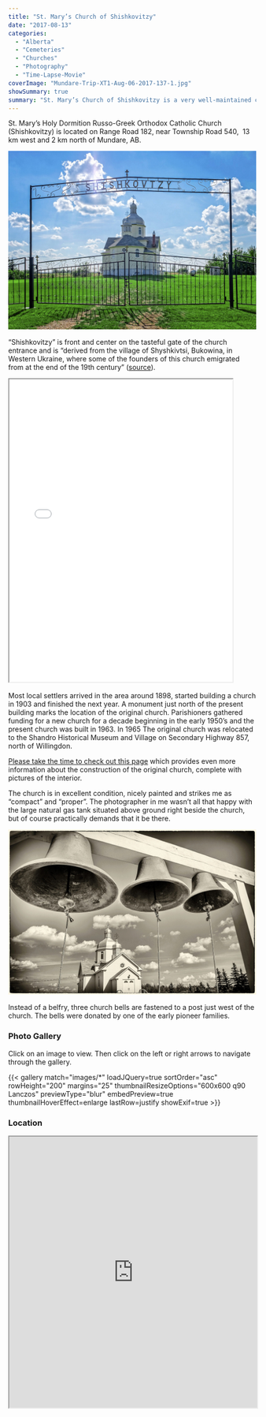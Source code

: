 ```yaml
---
title: "St. Mary’s Church of Shishkovitzy"
date: "2017-08-13"
categories: 
  - "Alberta"
  - "Cemeteries"
  - "Churches"
  - "Photography"
  - "Time-Lapse-Movie"
coverImage: "Mundare-Trip-XT1-Aug-06-2017-137-1.jpg"
showSummary: true
summary: "St. Mary’s Church of Shishkovitzy is a very well-maintained church and stands on the same piece of land that housed an original structure built from 1898 to 1903, before Alberta became a province."
---
```


St. Mary’s Holy Dormition Russo-Greek Orthodox Catholic Church (Shishkovitzy) is located on Range Road 182, near Township Road 540,  13 km west and 2 km north of Mundare, AB.

![“Shishkovitzy” is front and center on the tasteful gate to the church grounds.](Mundare-Trip-XT1-Aug-06-2017-189-HDR-Edit-Edit.jpg "“Shishkovitzy” is front and center on the tasteful gate to the church grounds.")

“Shishkovitzy” is front and center on the tasteful gate of the church entrance and is “derived from the village of Shyshkivtsi, Bukowina, in Western Ukraine, where some of the founders of this church emigrated from at the end of the 19th century” ([source](http://s3.amazonaws.com/townlife_production/public/uploads/files/0006/2330/churchtourbooklet.05.pdf)).

<iframe src="//www.youtube.com/embed/bMtZ7o5ePpk" width="90%" height="614" allowfullscreen="allowfullscreen"></iframe>

Most local settlers arrived in the area around 1898, started building a church in 1903 and finished the next year. A monument just north of the present building marks the location of the original church. Parishioners gathered funding for a new church for a decade beginning in the early 1950’s and the present church was built in 1963. In 1965 The original church was relocated to the Shandro Historical Museum and Village on Secondary Highway 857, north of Willingdon.

[Please take the time to check out this page](https://orthodoxcanada.ca/Shishkovtsy-Shandro_AB_Museum_Dormition_of_the_Theotokos_Museum_Orthodox_Church_1903-1963) which provides even more information about the construction of the original church, complete with pictures of the interior.

The church is in excellent condition, nicely painted and strikes me as “compact” and “proper”. The photographer in me wasn’t all that happy with the large natural gas tank situated above ground right beside the church, but of course practically demands that it be there.

![Instead of a belfry, three church bells are fastened to a post just west of the church. The bells were donated by one of the early pioneer families.](Mundare-Trip-XT1-Aug-06-2017-142-Edit.jpg "Instead of a belfry, three church bells are fastened to a post just west of the church. The bells were donated by one of the early pioneer families.")

Instead of a belfry, three church bells are fastened to a post just west of the church. The bells were donated by one of the early pioneer families.

### Photo Gallery

Click on an image to view. Then click on the left or right arrows to navigate through the gallery.

{{< gallery match="images/*" loadJQuery=true sortOrder="asc" rowHeight="200" margins="25" thumbnailResizeOptions="600x600 q90 Lanczos" previewType="blur" embedPreview=true thumbnailHoverEffect=enlarge lastRow=justify showExif=true >}}

### Location

<iframe src="https://www.google.com/maps/embed?pb=!1m18!1m12!1m3!1d2366.480647865181!2d-112.56010538401122!3d53.62056668003739!2m3!1f0!2f0!3f0!3m2!1i1024!2i768!4f13.1!3m3!1m2!1s0x0%3A0x0!2zNTPCsDM3JzE0LjAiTiAxMTLCsDMzJzI4LjUiVw!5e0!3m2!1sen!2sca!4v1502643720842" width="100%" height="550" allowfullscreen="allowfullscreen"></iframe>
